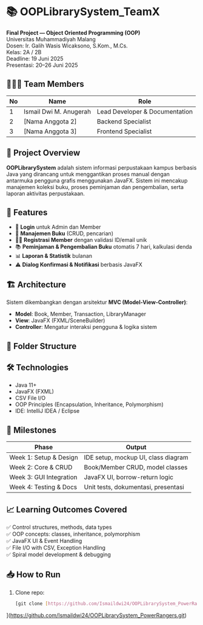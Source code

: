 # 📚 OOPLibrarySystem_TeamX

**Final Project — Object Oriented Programming (OOP)**  
Universitas Muhammadiyah Malang  
Dosen: Ir. Galih Wasis Wicaksono, S.Kom., M.Cs.  
Kelas: 2A / 2B  
Deadline: 19 Juni 2025  
Presentasi: 20–26 Juni 2025

## 👨‍👩‍👦 Team Members

| No | Name                 | Role                     |
|----|----------------------|--------------------------|
| 1  | Ismail Dwi M. Anugerah | Lead Developer & Documentation |
| 2  | [Nama Anggota 2]     | Backend Specialist       |
| 3  | [Nama Anggota 3]     | Frontend Specialist      |

## 📌 Project Overview

**OOPLibrarySystem** adalah sistem informasi perpustakaan kampus berbasis Java yang dirancang untuk menggantikan proses manual dengan antarmuka pengguna grafis menggunakan JavaFX. Sistem ini mencakup manajemen koleksi buku, proses peminjaman dan pengembalian, serta laporan aktivitas perpustakaan.

## 🧩 Features

- 🔐 **Login** untuk Admin dan Member
- 📖 **Manajemen Buku** (CRUD, pencarian)
- 🧑‍🎓 **Registrasi Member** dengan validasi ID/email unik
- 📚 **Peminjaman & Pengembalian Buku** otomatis 7 hari, kalkulasi denda
- 📊 **Laporan & Statistik** bulanan
- ⚠️ **Dialog Konfirmasi & Notifikasi** berbasis JavaFX

## 🏗️ Architecture

Sistem dikembangkan dengan arsitektur **MVC (Model-View-Controller)**:
- **Model**: Book, Member, Transaction, LibraryManager
- **View**: JavaFX (FXML/SceneBuilder)
- **Controller**: Mengatur interaksi pengguna & logika sistem

## 📂 Folder Structure


## 🛠️ Technologies

- Java 11+
- JavaFX (FXML)
- CSV File I/O
- OOP Principles (Encapsulation, Inheritance, Polymorphism)
- IDE: IntelliJ IDEA / Eclipse

## 📅 Milestones

| Phase                    | Output                                 |
|--------------------------|----------------------------------------|
| Week 1: Setup & Design   | IDE setup, mockup UI, class diagram    |
| Week 2: Core & CRUD      | Book/Member CRUD, model classes        |
| Week 3: GUI Integration  | JavaFX UI, borrow-return logic         |
| Week 4: Testing & Docs   | Unit tests, dokumentasi, presentasi    |

## 📈 Learning Outcomes Covered

✅ Control structures, methods, data types  
✅ OOP concepts: classes, inheritance, polymorphism  
✅ JavaFX UI & Event Handling  
✅ File I/O with CSV, Exception Handling  
✅ Spiral model development & debugging

## 📥 How to Run

1. Clone repo:  
   ```bash
   [git clone [https://github.com/Ismaildwi24/OOPLibrarySystem_PowerRangers.git]
](https://github.com/Ismaildwi24/OOPLibrarySystem_PowerRangers.git)
